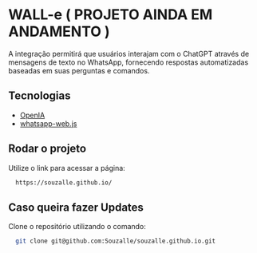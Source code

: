 
# WALL-e ( PROJETO AINDA EM ANDAMENTO )

A integração permitirá que usuários interajam com o ChatGPT através de mensagens de texto no WhatsApp, fornecendo respostas automatizadas baseadas em suas perguntas e comandos.

## Tecnologias

- [OpenIA](https://beta.openai.com/)
- [whatsapp-web.js](https://wwebjs.dev/)

## Rodar o projeto

Utilize o link para acessar a página:

```bash
  https://souzalle.github.io/
```
## Caso queira fazer Updates

Clone o repositório utilizando o comando:

```bash
  git clone git@github.com:Souzalle/souzalle.github.io.git
```

